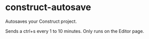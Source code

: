 # construct-autosave
Autosaves your Construct project.

Sends a ctrl+s every 1 to 10 minutes. Only runs on the Editor page.
